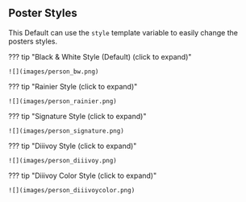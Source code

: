 ## Poster Styles

This Default can use the `style` template variable to easily change the posters styles.

??? tip "Black & White Style (Default) (click to expand)"

    ![](images/person_bw.png)

??? tip "Rainier Style (click to expand)"

    ![](images/person_rainier.png)

??? tip "Signature Style (click to expand)"

    ![](images/person_signature.png)

??? tip "Diiivoy Style (click to expand)"

    ![](images/person_diiivoy.png)

??? tip "Diiivoy Color Style (click to expand)"

    ![](images/person_diiivoycolor.png)
